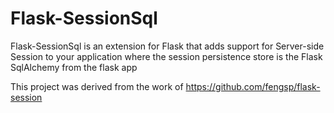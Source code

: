 Flask-SessionSql
=============

Flask-SessionSql is an extension for Flask that adds support for Server-side 
Session to your application where the session persistence store is the Flask 
SqlAlchemy from the flask app

This project was derived from the work of https://github.com/fengsp/flask-session
